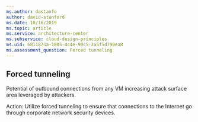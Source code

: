 ```yaml
---
ms.author: dastanfo
author: david-stanford
ms.date: 10/16/2019
ms.topic: article
ms.service: architecture-center
ms.subservice: cloud-design-principles
ms.uid: 6811873a-1805-4c4e-90c5-2a5f5d799ea8
ms.assessment_question: Forced tunneling
---
```

## Forced tunneling

Potential of outbound connections from any VM increasing attack surface area leveraged by attackers.

Action:
Utilize forced tunneling to ensure that connections to the Internet go through corporate network security devices.
